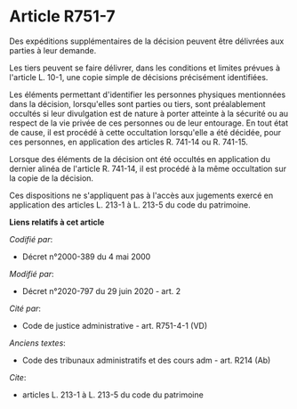 # Article R751-7

Des expéditions supplémentaires de la décision peuvent être délivrées aux parties à leur demande.

Les tiers peuvent se faire délivrer, dans les conditions et limites prévues à l'article L. 10-1, une copie simple de
décisions précisément identifiées.

Les éléments permettant d'identifier les personnes physiques mentionnées dans la décision, lorsqu'elles sont parties ou
tiers, sont préalablement occultés si leur divulgation est de nature à porter atteinte à la sécurité ou au respect de la vie
privée de ces personnes ou de leur entourage. En tout état de cause, il est procédé à cette occultation lorsqu'elle a été
décidée, pour ces personnes, en application des articles R. 741-14 ou R. 741-15.

Lorsque des éléments de la décision ont été occultés en application du dernier alinéa de l'article R. 741-14, il est procédé
à la même occultation sur la copie de la décision.

Ces dispositions ne s'appliquent pas à l'accès aux jugements exercé en application des articles L. 213-1 à L. 213-5 du code
du patrimoine.

**Liens relatifs à cet article**

_Codifié par_:

  - Décret n°2000-389 du 4 mai 2000

_Modifié par_:

  - Décret n°2020-797 du 29 juin 2020 - art. 2

_Cité par_:

  - Code de justice administrative - art. R751-4-1 (VD)

_Anciens textes_:

  - Code des tribunaux administratifs et des cours adm - art. R214 (Ab)

_Cite_:

  - articles L. 213-1 à L. 213-5 du code du patrimoine
